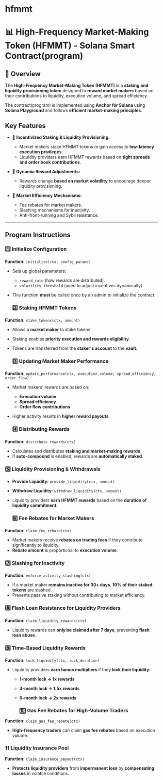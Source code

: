 # hfmmt
# 📊 **High-Frequency Market-Making Token (HFMMT) - Solana Smart Contract(program)**

## 📝 **Overview**
The **High-Frequency Market-Making Token (HFMMT)** is a **staking and liquidity provisioning token** designed to **reward market makers** based on their contributions to liquidity, execution volume, and spread efficiency.

The contract(program) is implemented using **Anchor for Solana** using **Solana Playground** and follows **efficient market-making principles**.

## **Key Features**
- 📌 **Incentivized Staking & Liquidity Provisioning:**  
  - Market makers stake HFMMT tokens to gain access to **low-latency execution privileges**.
  - Liquidity providers earn HFMMT rewards based on **tight spreads and order book contributions**.

- 📌 **Dynamic Reward Adjustments:**  
  - Rewards change **based on market volatility** to encourage deeper liquidity provisioning.

- 📌 **Market Efficiency Mechanisms:**  
  - Fee rebates for market makers.
  - Slashing mechanisms for inactivity.
  - Anti-front-running and Sybil resistance.

---

## **Program Instructions**
### **1️⃣ Initialize Configuration**
**Function:** `initialize(ctx, config_params)`  
- Sets up global parameters:
  - `reward_rate` (how rewards are distributed).
  - `volatility_threshold` (used to adjust incentives dynamically).
- This function **must** be called once by an admin to initialize the contract.

  ### **2️⃣ Staking HFMMT Tokens**
**Function:** `stake_tokens(ctx, amount)`  
- Allows a **market maker** to stake tokens.
- Staking enables **priority execution and rewards eligibility**.
- Tokens are transferred from the **staker's account** to the **vault**.

  ### **3️⃣ Updating Market Maker Performance**
**Function:** `update_performance(ctx, execution_volume, spread_efficiency, order_flow)`  
- Market makers' rewards are based on:
  - **Execution volume**
  - **Spread efficiency**
  - **Order flow contributions**
- Higher activity results in **higher reward payouts**.

  ### **4️⃣ Distributing Rewards**
**Function:** `distribute_rewards(ctx)`  
- Calculates and distributes **staking and market-making rewards**.
- If **auto-compound** is enabled, rewards are **automatically staked**.

### **5️⃣ Liquidity Provisioning & Withdrawals**
- **Provide Liquidity:** `provide_liquidity(ctx, amount)`  
- **Withdraw Liquidity:** `withdraw_liquidity(ctx, amount)`  

- Liquidity providers **earn HFMMT rewards** based on the **duration of liquidity commitment**.

  ### **6️⃣ Fee Rebates for Market Makers**
**Function:** `claim_fee_rebate(ctx)`  
- Market makers receive **rebates on trading fees** if they contribute significantly to liquidity.
- **Rebate amount** is proportional to **execution volume**.

### **7️⃣ Slashing for Inactivity**
**Function:** `enforce_activity_slashing(ctx)`  
- If a market maker **remains inactive for 30+ days**, **10% of their staked tokens** are slashed.
- Prevents passive staking without contributing to market efficiency.

### **8️⃣ Flash Loan Resistance for Liquidity Providers**
**Function:** `claim_liquidity_rewards(ctx)`  
- Liquidity rewards can **only be claimed after 7 days**, preventing **flash loan abuse**.

### **9️⃣ Time-Based Liquidity Rewards**
**Function:** `lock_liquidity(ctx, lock_duration)`  
- Liquidity providers **earn bonus multipliers** if they **lock their liquidity**:
  - **1-month lock → 1x rewards**
  - **3-month lock → 1.5x rewards**
  - **6-month lock → 2x rewards**

    ### **🔟 Gas Fee Rebates for High-Volume Traders**
**Function:** `claim_gas_fee_rebate(ctx)`  
- **High-frequency traders** can claim **gas fee rebates** based on execution volume.

### **11 Liquidity Insurance Pool**
**Function:** `claim_insurance_payout(ctx)`  
- **Protects liquidity providers** from **impermanent loss** by **compensating losses** in volatile conditions.






